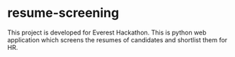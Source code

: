 # resume-screening
This project is developed for Everest Hackathon. This is python web application which screens the resumes of candidates and shortlist them for HR.
